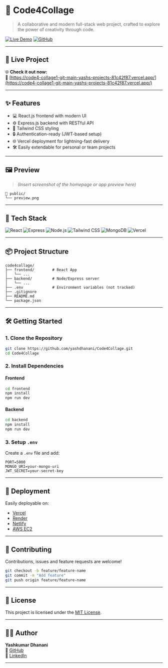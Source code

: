 
# 🎨 Code4Collage

> A collaborative and modern full-stack web project, crafted to explore the power of creativity through code.

[![Live Demo](https://img.shields.io/badge/View-Live-green?style=for-the-badge&logo=vercel)](https://code4-collage1-git-main-yashs-projects-81c42f87.vercel.app/)
[![GitHub](https://img.shields.io/github/stars/yashdhanani/Code4Collage?style=for-the-badge&logo=github)](https://github.com/yashdhanani/Code4Collage/stargazers)

---

## 🚀 Live Project

🌐 **Check it out now:**  
🔗 [https://code4-collage1-git-main-yashs-projects-81c42f87.vercel.app/](https://code4-collage1-git-main-yashs-projects-81c42f87.vercel.app/)

---

## ✨ Features

- 💻 React.js frontend with modern UI
- ⚙️ Express.js backend with RESTful API
- 🎨 Tailwind CSS styling
- 🔒 Authentication-ready (JWT-based setup)
- 🌐 Vercel deployment for lightning-fast delivery
- 🛠️ Easily extendable for personal or team projects

---

## 🖼️ Preview

> _(Insert screenshot of the homepage or app preview here)_

```
📁 public/
└── preview.png
```

---

## 🧰 Tech Stack

![React](https://img.shields.io/badge/React-20232A?style=for-the-badge&logo=react)
![Express](https://img.shields.io/badge/Express.js-404D59?style=for-the-badge)
![Node.js](https://img.shields.io/badge/Node.js-339933?style=for-the-badge&logo=node.js)
![Tailwind CSS](https://img.shields.io/badge/Tailwind_CSS-38B2AC?style=for-the-badge&logo=tailwind-css)
![MongoDB](https://img.shields.io/badge/MongoDB-4EA94B?style=for-the-badge&logo=mongodb)
![Vercel](https://img.shields.io/badge/Vercel-000000?style=for-the-badge&logo=vercel)

---

## 📦 Project Structure

```
code4collage/
├── frontend/        # React App
│   └── ...
├── backend/         # Node/Express server
│   └── ...
├── .env             # Environment variables (not tracked)
├── .gitignore
├── README.md
└── package.json
```

---

## 🛠️ Getting Started

### 1. Clone the Repository

```bash
git clone https://github.com/yashdhanani/Code4Collage.git
cd Code4Collage
```

### 2. Install Dependencies

#### Frontend
```bash
cd frontend
npm install
npm run dev
```

#### Backend
```bash
cd backend
npm install
npm run dev
```

### 3. Setup `.env`

Create a `.env` file and add:

```env
PORT=5000
MONGO_URI=your-mongo-uri
JWT_SECRET=your-secret-key
```

---

## 🚀 Deployment

Easily deployable on:

- [Vercel](https://vercel.com/)
- [Render](https://render.com/)
- [Netlify](https://netlify.com/)
- [AWS EC2](https://aws.amazon.com/ec2/)

---

## 🤝 Contributing

Contributions, issues and feature requests are welcome!

```bash
git checkout -b feature/feature-name
git commit -m "Add feature"
git push origin feature/feature-name
```

---

## 📄 License

This project is licensed under the [MIT License](LICENSE).

---

## 👨‍💻 Author

**Yashkumar Dhanani**  
🔗 [GitHub](https://github.com/yashdhanani)  
🔗 [LinkedIn](https://linkedin.com/in/yashkumar-dhanani)

---

